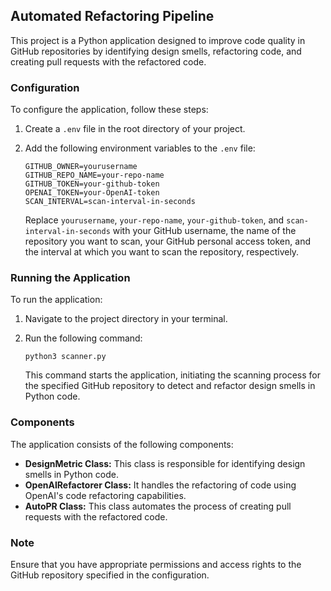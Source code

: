 ## Automated Refactoring Pipeline 

This project is a Python application designed to improve code quality in GitHub repositories by identifying design smells, refactoring code, and creating pull requests with the refactored code.

### Configuration

To configure the application, follow these steps:

1. Create a `.env` file in the root directory of your project.

2. Add the following environment variables to the `.env` file:

    ```plaintext
    GITHUB_OWNER=yourusername
    GITHUB_REPO_NAME=your-repo-name
    GITHUB_TOKEN=your-github-token
    OPENAI_TOKEN=your-OpenAI-token
    SCAN_INTERVAL=scan-interval-in-seconds

    ```

    Replace `yourusername`, `your-repo-name`, `your-github-token`, and `scan-interval-in-seconds` with your GitHub username, the name of the repository you want to scan, your GitHub personal access token, and the interval at which you want to scan the repository, respectively.

### Running the Application

To run the application:

1. Navigate to the project directory in your terminal.

2. Run the following command:

    ```plaintext
    python3 scanner.py
    ```

    This command starts the application, initiating the scanning process for the specified GitHub repository to detect and refactor design smells in Python code.

### Components

The application consists of the following components:

- **DesignMetric Class:** This class is responsible for identifying design smells in Python code.
- **OpenAIRefactorer Class:** It handles the refactoring of code using OpenAI's code refactoring capabilities.
- **AutoPR Class:** This class automates the process of creating pull requests with the refactored code.

### Note

Ensure that you have appropriate permissions and access rights to the GitHub repository specified in the configuration.
